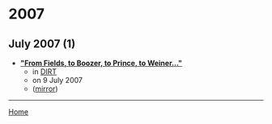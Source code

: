 # 2007

## July 2007 (1)

 - [**"From Fields, to Boozer, to Prince, to Weiner…"**](https://www.dirt.com/more-dirt/real-estate-listings/from-fields-to-boozer-to-prince-to-weiner-1203476822/)
    - in [DIRT](../../publications/a-e/dirt/index.md)
    - on 9 July 2007
    - ([mirror](https://web.archive.org/web/*/https://www.dirt.com/more-dirt/real-estate-listings/from-fields-to-boozer-to-prince-to-weiner-1203476822/))

----

[Home](../index.md)
